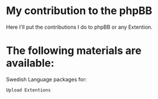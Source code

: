 
# My contribution to the phpBB

Here I'll put the contributions I do to phpBB or any Extention.

# The following materials are available:

Swedish Language packages for:

	Upload Extentions
